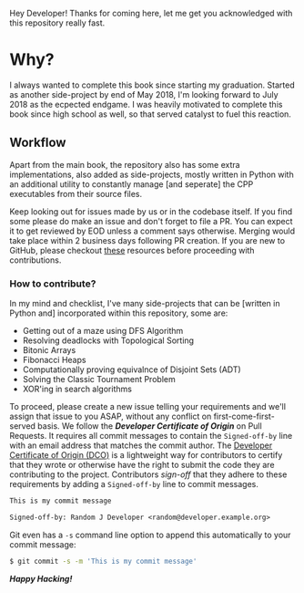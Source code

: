 Hey Developer! Thanks for coming here, let me get you acknowledged with this repository really fast.

# Why?

I always wanted to complete this book since starting my graduation. Started as another side-project by end of May 2018,
I'm looking forward to July 2018 as the ecpected endgame. I was heavily motivated to complete this book since high school as well, so that served catalyst to fuel this reaction.

## Workflow

Apart from the main book, the repository also has some extra implementations, also added as side-projects, mostly written in Python with an additional utility to constantly manage [and seperate] the CPP executables from their source files.

Keep looking out for issues made by us or in the codebase itself. If you find some please do make an issue and don't forget to file a PR. You can expect it to get reviewed by EOD unless a comment says otherwise. Merging would take place within 2 business days following PR creation. If you are new to GitHub, please checkout [these](http://try.github.io) resources before proceeding with contributions.

### How to contribute?

In my mind and checklist, I've many side-projects that can be [written in Python and] incorporated within this repository, some are:

- Getting out of a maze using DFS Algorithm
- Resolving deadlocks with Topological Sorting
- Bitonic Arrays
- Fibonacci Heaps
- Computationally proving equivalnce of Disjoint Sets (ADT)
- Solving the Classic Tournament Problem
- XOR'ing in search algorithms

To proceed, please create a new issue telling your requirements and we'll assign that issue to you ASAP, without any conflict on
first-come-first-served basis. We follow the **_Developer Certificate of Origin_** on Pull Requests. It requires all commit messages to contain the `Signed-off-by` line with an email address that matches the commit author. The [Developer Certificate of Origin (DCO)](https://github.com/sambhav2612/karumanchi/blob/master/DCO) is a lightweight way for contributors to certify that they wrote or otherwise have the right to submit the code they are contributing to the project. Contributors _sign-off_ that they adhere to these requirements by adding a `Signed-off-by` line to commit messages.

```txt
This is my commit message

Signed-off-by: Random J Developer <random@developer.example.org>
```

Git even has a `-s` command line option to append this automatically to your commit message:

```sh
$ git commit -s -m 'This is my commit message'
```

**_Happy Hacking!_**
